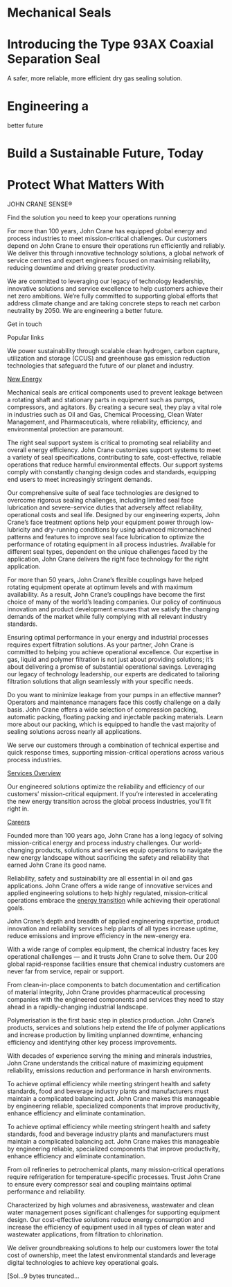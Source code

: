 # Mechanical Seals

# Introducing the Type 93AX Coaxial Separation Seal

A safer, more reliable, more efficient dry gas sealing solution.

# Engineering a  
better future

# Build a Sustainable Future, Today

# Protect What Matters With

JOHN CRANE SENSE®

Find the solution you need to keep your operations running

For more than 100 years, John Crane has equipped global energy and process industries to meet mission-critical challenges. Our customers depend on John Crane to ensure their operations run efficiently and reliably. We deliver this through innovative technology solutions, a global network of service centres and expert engineers focused on maximising reliability, reducing downtime and driving greater productivity.

We are committed to leveraging our legacy of technology leadership, innovative solutions and service excellence to help customers achieve their net zero ambitions. We’re fully committed to supporting global efforts that address climate change and are taking concrete steps to reach net carbon neutrality by 2050. We are engineering a better future.

Get in touch

Popular links

We power sustainability through scalable clean hydrogen, carbon capture, utilization and storage (CCUS) and greenhouse gas emission reduction technologies that safeguard the future of our planet and industry.

[New Energy]()

Mechanical seals are critical components used to prevent leakage between a rotating shaft and stationary parts in equipment such as pumps, compressors, and agitators. By creating a secure seal, they play a vital role in industries such as Oil and Gas, Chemical Processing, Clean Water Management, and Pharmaceuticals, where reliability, efficiency, and environmental protection are paramount.

The right seal support system is critical to promoting seal reliability and overall energy efficiency. John Crane customizes support systems to meet a variety of seal specifications, contributing to safe, cost-effective, reliable operations that reduce harmful environmental effects. Our support systems comply with constantly changing design codes and standards, equipping end users to meet increasingly stringent demands.

Our comprehensive suite of seal face technologies are designed to overcome rigorous sealing challenges, including limited seal face lubrication and severe-service duties that adversely affect reliability, operational costs and seal life. Designed by our engineering experts, John Crane’s face treatment options help your equipment power through low-lubricity and dry-running conditions by using advanced micromachined patterns and features to improve seal face lubrication to optimize the performance of rotating equipment in all process industries. Available for different seal types, dependent on the unique challenges faced by the application, John Crane delivers the right face technology for the right application.

For more than 50 years, John Crane’s flexible couplings have helped rotating equipment operate at optimum levels and with maximum availability. As a result, John Crane’s couplings have become the first choice of many of the world’s leading companies. Our policy of continuous innovation and product development ensures that we satisfy the changing demands of the market while fully complying with all relevant industry standards.

Ensuring optimal performance in your energy and industrial processes requires expert filtration solutions. As your partner, John Crane is committed to helping you achieve operational excellence. Our expertise in gas, liquid and polymer filtration is not just about providing solutions; it’s about delivering a promise of substantial operational savings. Leveraging our legacy of technology leadership, our experts are dedicated to tailoring filtration solutions that align seamlessly with your specific needs.

Do you want to minimize leakage from your pumps in an effective manner? Operators and maintenance managers face this costly challenge on a daily basis. John Crane offers a wide selection of compression packing, automatic packing, floating packing and injectable packing materials. Learn more about our packing, which is equipped to handle the vast majority of sealing solutions across nearly all applications.

We serve our customers through a combination of technical expertise and quick response times, supporting mission-critical operations across various process industries.

[Services Overview]()

Our engineered solutions optimize the reliability and efficiency of our customers’ mission-critical equipment. If you’re interested in accelerating the new energy transition across the global process industries, you’ll fit right in.

[Careers]()

Founded more than 100 years ago, John Crane has a long legacy of solving mission-critical energy and process industry challenges. Our world-changing products, solutions and services equip operations to navigate the new energy landscape without sacrificing the safety and reliability that earned John Crane its good name.

Reliability, safety and sustainability are all essential in oil and gas applications. John Crane offers a wide range of innovative services and applied engineering solutions to help highly regulated, mission-critical operations embrace the [energy transition]() while achieving their operational goals.

John Crane’s depth and breadth of applied engineering expertise, product innovation and reliability services help plants of all types increase uptime, reduce emissions and improve efficiency in the new-energy era.

With a wide range of complex equipment, the chemical industry faces key operational challenges — and it trusts John Crane to solve them. Our 200 global rapid-response facilities ensure that chemical industry customers are never far from service, repair or support.

From clean-in-place components to batch documentation and certification of material integrity, John Crane provides pharmaceutical processing companies with the engineered components and services they need to stay ahead in a rapidly-changing industrial landscape.

Polymerisation is the first basic step in plastics production. John Crane’s products, services and solutions help extend the life of polymer applications and increase production by limiting unplanned downtime, enhancing efficiency and identifying other key process improvements.

With decades of experience serving the mining and minerals industries, John Crane understands the critical nature of maximizing equipment reliability, emissions reduction and performance in harsh environments.

To achieve optimal efficiency while meeting stringent health and safety standards, food and beverage industry plants and manufacturers must maintain a complicated balancing act. John Crane makes this manageable by engineering reliable, specialized components that improve productivity, enhance efficiency and eliminate contamination.

To achieve optimal efficiency while meeting stringent health and safety standards, food and beverage industry plants and manufacturers must maintain a complicated balancing act. John Crane makes this manageable by engineering reliable, specialized components that improve productivity, enhance efficiency and eliminate contamination.

From oil refineries to petrochemical plants, many mission-critical operations require refrigeration for temperature-specific processes. Trust John Crane to ensure every compressor seal and coupling maintains optimal performance and reliability.

Characterized by high volumes and abrasiveness, wastewater and clean water management poses significant challenges for supporting equipment design. Our cost-effective solutions reduce energy consumption and increase the efficiency of equipment used in all types of clean water and wastewater applications, from filtration to chlorination.

We deliver groundbreaking solutions to help our customers lower the total cost of ownership, meet the latest environmental standards and leverage digital technologies to achieve key operational goals.

[Sol...9 bytes truncated...

